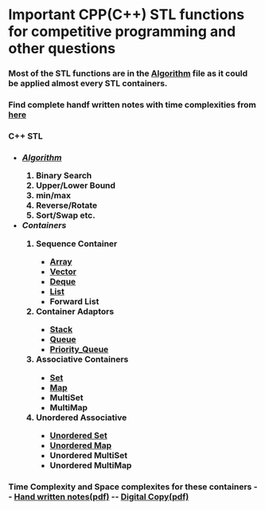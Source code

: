 # Important CPP(C++) STL functions for competitive programming and other questions

### Most of the STL functions are in the [Algorithm](https://github.com/geeky01adarsh/CPP_STL/blob/main/algorithm.cpp) file as it could be applied almost every STL containers.

### Find complete handf written notes with time complexities from [here](https://drive.google.com/file/d/1aDsx8ZYymjhLZm5JwtSmTsaojvucdXzr/view?usp=sharing)

<h3> C++ STL <h3>
<ul>
  <a href="https://github.com/geeky01adarsh/CPP_STL/blob/main/algorithm.cpp"><li><em>Algorithm</em></li></a>
    <ol>
      <li>Binary Search</li>
      <li>Upper/Lower Bound</li>
      <li>min/max</li>
      <li>Reverse/Rotate</li>
      <li>Sort/Swap etc.</li>
    </ol> 
  <li><em>Containers</em></li>
    <ol>
      <li>Sequence Container</li>
        <ul type="star">
           <a href="https://github.com/geeky01adarsh/CPP_STL/blob/main/array.cpp"><li>Array</li></a>
          <a href="https://github.com/geeky01adarsh/CPP_STL/blob/main/vector.cpp"><li>Vector</li></a>
          <a href="https://github.com/geeky01adarsh/CPP_STL/blob/main/deque.cpp"><li>Deque</li></a>
          <a href="https://github.com/geeky01adarsh/CPP_STL/blob/main/list.cpp"><li>List</li></a>
          <li>Forward List</li>
        </ul>
      <li>Container Adaptors</li>
        <ul type="star">
           <a href="https://github.com/geeky01adarsh/CPP_STL/blob/main/stacks.cpp"><li>Stack</li></a>
          <a href="https://github.com/geeky01adarsh/CPP_STL/blob/main/queue.cpp"><li>Queue</li></a>
          <a href="https://github.com/geeky01adarsh/CPP_STL/blob/main/priority_queue.cpp"><li>Priority_Queue</li></a>
        </ul>
      <li>Associative Containers</li>
        <ul>
          <a href="https://github.com/geeky01adarsh/CPP_STL/blob/main/set.cpp"><li>Set</li></a>
          <a href="https://github.com/geeky01adarsh/CPP_STL/blob/main/map.cpp"><li>Map</li></a>
          <li>MultiSet</li>
          <li>MultiMap</li>
        </ul>
      <li>Unordered Associative</li>
        <ul>
          <a href="https://github.com/geeky01adarsh/CPP_STL/blob/main/unordered_set.cpp"><li>Unordered Set</li></a>
          <a href="https://github.com/geeky01adarsh/CPP_STL/blob/main/unordered_map.cpp"><li>Unordered Map</li></a>
          <li>Unordered MultiSet</li>
          <li>Unordered MultiMap</li>
        </ul>
    <ol>
      
</ul>
      
### Time Complexity and Space complexites for these containers -- [Hand written notes(pdf)](https://drive.google.com/file/d/1aBsuM59ileYqExvXOmK7IAcvjUT7DPre/view?usp=sharing) -- [Digital Copy(pdf)](https://drive.google.com/file/d/1DkKDrURUyOl9OO2N0hHHfZkPxso7Fh9Q/view?usp=sharing)
      
    

